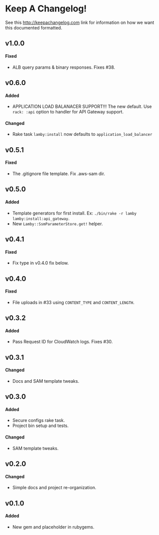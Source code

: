 # Keep A Changelog!

See this http://keepachangelog.com link for information on how we want this documented formatted.

## v1.0.0

#### Fixed

* ALB query params & binary responses. Fixes #38.


## v0.6.0

#### Added

* APPLICATION LOAD BALANACER SUPPORT!!! The new default. Use `rack: :api` option to handler for API Gateway support.

#### Changed

* Rake task `lamby:install` now defaults to `application_load_balancer`


## v0.5.1

#### Fixed

* The .gitignore file template. Fix .aws-sam dir.


## v0.5.0

#### Added

* Template generators for first install. Ex: `./bin/rake -r lamby lamby:install:api_gateway`.
* New `Lamby::SsmParameterStore.get!` helper.


## v0.4.1

#### Fixed

* Fix type in v0.4.0 fix below.


## v0.4.0

#### Fixed

* File uploads in #33 using `CONTENT_TYPE` and `CONTENT_LENGTH`.


## v0.3.2

#### Added

* Pass Request ID for CloudWatch logs. Fixes #30.


## v0.3.1

#### Changed

* Docs and SAM template tweaks.


## v0.3.0

#### Added

* Secure configs rake task.
* Project bin setup and tests.

#### Changed

* SAM template tweaks.


## v0.2.0

#### Changed

* Simple docs and project re-organization.


## v0.1.0

#### Added

* New gem and placeholder in rubygems.
